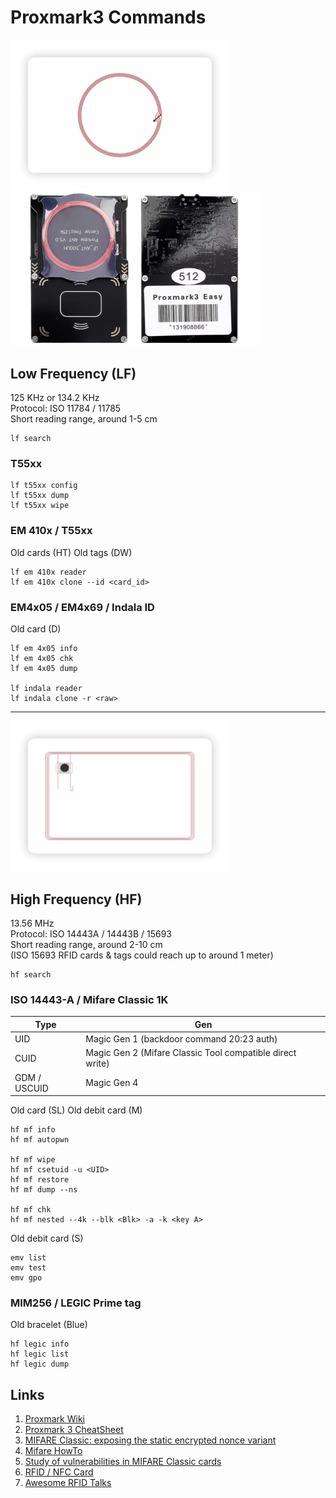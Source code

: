 # Proxmark3 Commands
<img src="img/RFID-Card-3-e1587108734574.png" width="350"> <img src="img/pm3easy.png" width="400">

## Low Frequency (LF)
125 KHz or 134.2 KHz   
Protocol: ISO 11784 / 11785   
Short reading range, around 1-5 cm   
   
```
lf search
```

### T55xx
```
lf t55xx config
lf t55xx dump
lf t55xx wipe
```

### EM 410x / T55xx
Old cards (HT)
Old tags (DW) 
```
lf em 410x reader
lf em 410x clone --id <card_id>
```

### EM4x05 / EM4x69 / Indala ID
Old card (D)
```
lf em 4x05 info
lf em 4x05 chk
lf em 4x05 dump

lf indala reader
lf indala clone -r <raw>
```

---
   
<img src="img/RFID-Card-4-e1587108920704.png" width="350">

## High  Frequency (HF)
13.56 MHz   
Protocol: ISO 14443A / 14443B / 15693   
Short reading range, around 2-10 cm   
(ISO 15693 RFID cards & tags could reach up to around 1 meter)   

```
hf search
```

### ISO 14443-A / Mifare Classic 1K
| Type | Gen |
|---|---|
| UID | Magic Gen 1 (backdoor command 20:23 auth) |
| CUID | Magic Gen 2 (Mifare Classic Tool compatible direct write) |
| GDM / USCUID | Magic Gen 4 |

Old card (SL)
Old debit card (M)
```
hf mf info
hf mf autopwn

hf mf wipe
hf mf csetuid -u <UID>
hf mf restore
hf mf dump --ns

hf mf chk
hf mf nested --4k --blk <Blk> -a -k <key A>
```

Old debit card (S)
```
emv list
emv test
emv gpo
```

### MIM256 / LEGIC Prime tag
Old bracelet (Blue)
```
hf legic info
hf legic list
hf legic dump
```

## Links
1. [Proxmark Wiki](https://github.com/Proxmark/proxmark3/wiki)
2. [Proxmark 3 CheatSheet](https://tagbase.ksec.co.uk/resources/proxmark3-cheatsheet/)
3. [MIFARE Classic: exposing the static encrypted nonce variant](https://eprint.iacr.org/2024/1275.pdf)
4. [Mifare HowTo](https://github.com/Proxmark/proxmark3/wiki/Mifare-HowTo)
5. [Study of vulnerabilities in MIFARE Classic cards](https://www.sidechannel.blog/en/mifare-classic-2/)
6. [RFID / NFC Card](https://nexqo.com/portfolio-items/rfid-nfc-card/)
7. [Awesome RFID Talks](https://github.com/doegox/awesome-rfid-talks)
